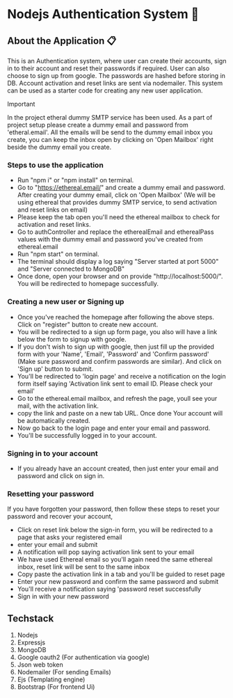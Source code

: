 # Nodejs Authentication System 	:closed_lock_with_key:

## About the Application :clipboard:

This is an Authentication system, where user can create their accounts, sign in to their account and reset their passwords if required. User can also choose to sign up from google. The passwords are hashed before storing in DB. Account activation and reset links are sent via nodemailer. This system can be used as a starter code for creating any new user application.

> [!IMPORTANT]
> In the project etheral dummy SMTP service has been used. As a part of project setup please create a dummy email and password from 'etheral.email'. All the emails will be send to the dummy email inbox you create, you can keep the inbox open by clicking on 'Open Mailbox' right beside the dummy email you create. 

### Steps to use the application

- Run "npm i" or "npm install" on terminal.
- Go to "https://ethereal.email/" and create a dummy email and password. After creating your dummy email, click on 'Open Mailbox' (We will be using ethereal that provides dummy SMTP service, to send activation and reset links on email)
- Please keep the tab open you'll need the ethereal mailbox to check for activation and reset links.  
- Go to authController and replace the etherealEmail and etherealPass values with the dummy email and password you've created from ethereal.email
- Run "npm start" on terminal.
- The terminal should display a log saying "Server started at port 5000" and "Server connected to MongoDB"
- Once done, open your browser and on provide "http://localhost:5000/". You will be redirected to homepage successfully.

### Creating a new user or Signing up

- Once you've reached the homepage after following the above steps. Click on "register" button to create new account.
- You will be redirected to a sign up form page, you also will have a link below the form to signup with google.
- If you don't wish to sign up with google, then just fill up the provided form with your 'Name', 'Email', 'Password' and 'Confirm password' (Make sure password and confirm passwords are similar). And click on 'Sign up' button to submit.
- You'll be redirected to 'login page' and receive a notification on the login form itself saying 'Activation link sent to email ID. Please check your email'
- Go to the ethereal.email mailbox, and refresh the page, youll see your mail, with the activation link.
- copy the link and paste on a new tab URL. Once done Your account will be automatically created.
- Now go back to the login page and enter your email and password.
- You'll be successfully logged in to your account.

### Signing in to your account

- If you already have an account created, then just enter your email and password and click on sign in.

### Resetting your password

If you have forgotten your password, then follow these steps to reset your password and recover your account,

- Click on reset link below the sign-in form, you will be redirected to a page that asks your registered email
- enter your email and submit
- A notification will pop saying activation link sent to your email
- We have used Ethereal email so you'll again need the same ethereal inbox, reset link will be sent to the same inbox
- Copy paste the activation link in a tab and you'll be guided to reset page
- Enter your new password and confirm the same password and submit
- You'll receive a notification saying 'password reset successfully
- Sign in with your new password

## Techstack

1. Nodejs
2. Expressjs
3. MongoDB
4. Google oauth2 (For authentication via google)
5. Json web token
6. Nodemailer (For sending Emails)
7. Ejs (Templating engine)
8. Bootstrap (For frontend Ui)

